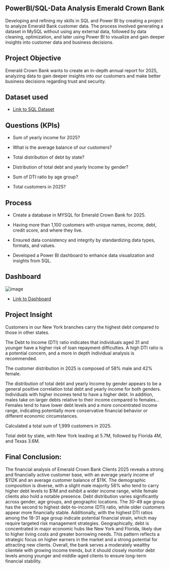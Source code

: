 ## PowerBI/SQL-Data Analysis Emerald Crown Bank
Developing and refining my skills in SQL and Power BI by creating a project to analyze Emerald Bank customer data. The process involved generating a dataset in MySQL without using any external data, followed by data cleaning, optimization, and later using Power BI to visualize and gain deeper insights into customer data and business decisions.

## Project Objective 

Emerald Crown Bank wants to create an in-depth annual report for 2025, analyzing data to gain deeper insights into our customers and make better business decisions regarding trust and security. 

## Dataset used 

- <a href= "https://github.com/MR-S92/PowerBI--Data-Analysis-Emerald-Bank/blob/main/Emerald_Crown_Bank.sql">Link to SQL Dataset</a>

## Questions (KPIs) 

- Sum of yearly income for 2025? 

- What is the average balance of our customers? 

- Total distribution of debt by state? 

- Distribution of total debt and yearly Income by gender? 

- Sum of DTI ratio by age group? 

- Total customers in 2025? 

## Process 

- Create a database in MYSQL for Emerald Crown Bank for 2025. 

- Having more than 1,100 customers with unique names, income, debt, credit score, and where they live. 

- Ensured data consistency and integrity by standardizing data types, formats, and values. 

- Developed a Power BI dashboard to enhance data visualization and insights from SQL. 
 

## Dashboard 

![image](https://github.com/user-attachments/assets/119f1d47-79a0-4142-8604-41912fb8c4e0)


- <a href= "https://github.com/MR-S92/PowerBI--Data-Analysis-Emerald-Bank/blob/main/Emerald_Crown_Bank_Dashboard.png">Link to Dashboard </a>


## Project Insight 

Customers in our New York branches carry the highest debt compared to those in other states. 

The Debt to Income (DTI) ratio indicates that individuals aged 31 and younger have a higher risk of loan repayment difficulties. A high DTI ratio is a potential concern, and a more in depth individual analysis is recommended. 

The customer distribution in 2025 is composed of 58% male and 42% female. 

The distribution of total debt and yearly Income by gender appears to be a general positive correlation total debt and yearly income for both genders. Individuals with higher incomes tend to have a higher debt. In addition, males take on larger debts relative to their income compared to females... Females tend to have lower debt levels and a more concentrated income range, indicating potentially more conservative financial behavior or different economic circumstances. 

Calculated a total sum of 1,999 customers in 2025. 

Total debt by state, with New York leading at 5.7M, followed by Florida 4M, and Texas 3.6M. 

## Final Conclusion: 

The financial analysis of Emerald Crown Bank Clients 2025 reveals a strong and financially active customer base, with an average yearly income of $112K and an average customer balance of $11K. The demographic composition is diverse, with a slight male majority 58% who tend to carry higher debt levels to $1M and exhibit a wider income range, while female clients also hold a notable presence. Debt distribution varies significantly across gender, age groups, and geographic locations. The 30-49 age group has the second to highest debt-to-income (DTI) ratio, while older customers appear more financially stable. Additionally, with the highest DTI ratios among the 18-31 age group indicate potential financial strain, which may require targeted risk management strategies. Geographically, debt is concentrated in major economic hubs like New York and Florida, likely due to higher living costs and greater borrowing needs. This pattern reflects a strategic focus on higher earners in the market and a strong potential for attracting new clients. Overall, the bank serves a moderately wealthy clientele with growing income trends, but it should closely monitor debt levels among younger and middle-aged clients to ensure long-term financial stability.

 

